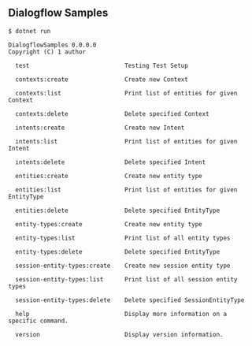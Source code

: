 ## Dialogflow Samples

`$ dotnet run`


    DialogflowSamples 0.0.0.0
    Copyright (C) 1 author
    
      test                           Testing Test Setup
    
      contexts:create                Create new Context
    
      contexts:list                  Print list of entities for given Context
    
      contexts:delete                Delete specified Context
    
      intents:create                 Create new Intent
    
      intents:list                   Print list of entities for given Intent
    
      intents:delete                 Delete specified Intent
    
      entities:create                Create new entity type
    
      entities:list                  Print list of entities for given EntityType
    
      entities:delete                Delete specified EntityType
    
      entity-types:create            Create new entity type
    
      entity-types:list              Print list of all entity types
    
      entity-types:delete            Delete specified EntityType
    
      session-entity-types:create    Create new session entity type
    
      session-entity-types:list      Print list of all session entity types
    
      session-entity-types:delete    Delete specified SessionEntityType
    
      help                           Display more information on a specific command.
    
      version                        Display version information.
